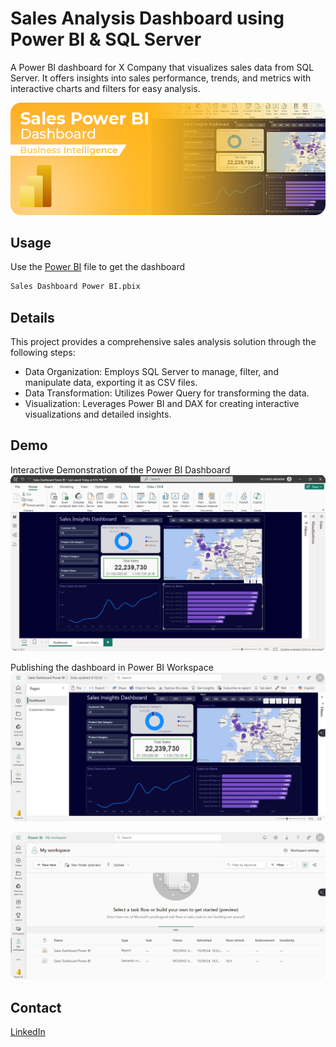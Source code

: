 # Sales Analysis Dashboard using Power BI & SQL Server

A Power BI dashboard for X Company that visualizes sales data from SQL Server. It offers insights into sales performance, trends, and metrics with interactive charts and filters for easy analysis.

![Power BI](./project-banner.png)

## Usage

Use the [Power BI](https://app.powerbi.com/) file to get the dashboard

```bash
Sales Dashboard Power BI.pbix
```

## Details

This project provides a comprehensive sales analysis solution through the following steps:

- Data Organization: Employs SQL Server to manage, filter, and manipulate data, exporting it as CSV files.
- Data Transformation: Utilizes Power Query for transforming the data.
- Visualization: Leverages Power BI and DAX for creating interactive visualizations and detailed insights.


## Demo

Interactive Demonstration of the Power BI Dashboard
![Power Bi Demo](./Power-BI.png)

Publishing the dashboard in Power BI Workspace
![Power BI Workspace](./Overview-Workspace.png)

![Published Dashboard](./Publish-to-Workspace.png)

## Contact

[LinkedIn](https://www.linkedin.com/in/akhatarmourad/)